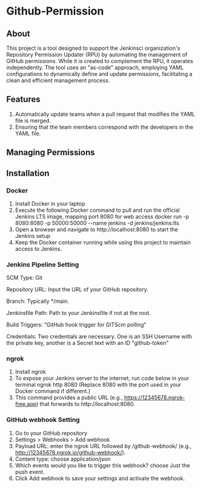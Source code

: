 # Github-Permission

## About

This project is a tool designed to support the Jenkinsci organization's Repository Permission Updater (RPU) by automating the management of GitHub permissions. While it is created to complement the RPU, it operates independently. The tool uses an "as-code" approach, employing YAML configurations to dynamically define and update permissions, facilitating a clean and efficient management process.

## Features

1. Automatically update teams when a pull request that modifies the YAML file is merged.
2. Ensuring that the team members correspond with the developers in the YAML file.

## Managing Permissions

## Installation

### Docker
  1. Install Docker in your laptop
  2. Execute the following Docker command to pull and run the official Jenkins LTS image, mapping port 8080 for web access
    docker run -p 8080:8080 -p 50000:50000 --name jenkins -d jenkins/jenkins:lts
  3. Open a browser and navigate to http://localhost:8080 to start the Jenkins setup
  4. Keep the Docker container running while using this project to maintain access to Jenkins.


### Jenkins Pipeline Setting

  SCM Type: Git
  
  Repository URL: Input the URL of your GitHub repository.
  
  Branch: Typically */main.
  
  Jenkinsfile Path: Path to your Jenkinsfile if not at the root.
  
  Build Triggers: "GitHub hook trigger for GITScm polling"
  
  Credentials: Two credentials are necessary. One is an SSH Username with the private key, another is a Secret text with an ID "github-token"

### ngrok
  1. Install ngrok
  2. To expose your Jenkins server to the internet, run code below in your terminal
    ngrok http 8080 (Replace 8080 with the port used in your Docker command if different.)
  3. This command provides a public URL (e.g., https://12345678.ngrok-free.app) that forwards to http://localhost:8080.
  
### GitHub webhook Setting
  1. Go to your GitHub repository
  2. Settings > Webhooks > Add webhook
  3. Payload URL: enter the ngrok URL followed by /github-webhook/ (e.g., http://12345678.ngrok.io/github-webhook/).
  4. Content type: choose application/json
  5. Which events would you like to trigger this webhook? choose Just the push event.
  6. Click Add webhook to save your settings and activate the webhook.
  
